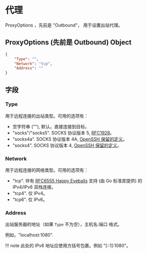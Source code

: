 # 代理

ProxyOptions ，先前是 "Outbound"， 用于设置出站代理。

## ProxyOptions (先前是 Outbound) Object

```json
{
    "Type": "",
    "Network": "tcp",
    "Address": ""
}
```

## 字段

### Type

用于远程连接的出站类型。可用的选项有：

- 空字符串 (""), 默认。直接连接到目标。
- "socks"/"socks5". SOCKS 协议版本 5, [RFC1928](https://www.rfc-editor.org/rfc/rfc1928.txt)。
- "socks4a". SOCKS 协议版本 4A, [OpenSSH 保留的定义](https://www.openssh.com/txt/socks4a.protocol)。
- "socks4". SOCKS 协议版本 4, [OpenSSH 保留的定义](https://www.openssh.com/txt/socks4.protocol)。

### Network

用于远程连接的网络类型。可用的选项有：

- "tcp". 伴有 [RFC6555 Happy Eyeballs](https://www.rfc-editor.org/rfc/rfc6555.txt) 支持 (由 Go 标准库提供) 的 IPv4/IPv6 双栈连接。
- "tcp4". 仅 IPv4。
- "tcp6". 仅 IPv6。

### Address

出站服务器的地址（如果 `Type` 不为空），主机名:端口 格式。

例如，"localhost:1080".

!!! note
    此处的 IPv6 地址应使用方括号包裹。例如 "[::1]:1080"。
